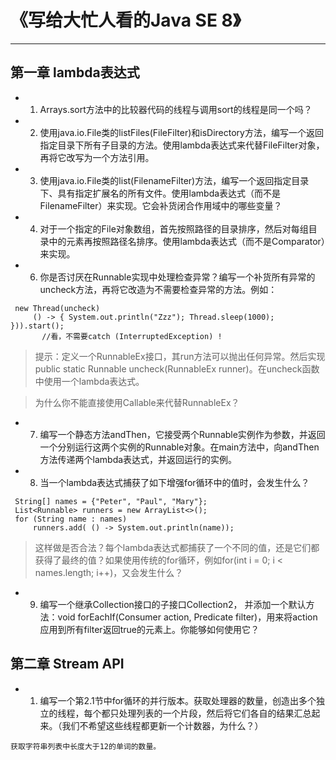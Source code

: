 # 《写给大忙人看的Java SE 8》

-------------------------------------

##  第一章  lambda表达式

* 1. Arrays.sort方法中的比较器代码的线程与调用sort的线程是同一个吗？
* 2. 使用java.io.File类的listFiles(FileFilter)和isDirectory方法，编写一个返回指定目录下所有子目录的方法。使用lambda表达式来代替FileFilter对象，再将它改写为一个方法引用。
* 3. 使用java.io.File类的list(FilenameFilter)方法，编写一个返回指定目录下、具有指定扩展名的所有文件。使用lambda表达式（而不是FilenameFilter）来实现。它会补货闭合作用域中的哪些变量？
* 4. 对于一个指定的File对象数组，首先按照路径的目录排序，然后对每组目录中的元素再按照路径名排序。使用lambda表达式（而不是Comparator）来实现。
* 6. 你是否讨厌在Runnable实现中处理检查异常？编写一个补货所有异常的uncheck方法，再将它改造为不需要检查异常的方法。例如：
```
 new Thread(uncheck)
     () -> { System.out.println("Zzz"); Thread.sleep(1000); })).start();
       //看，不需要catch (InterruptedException) !
```
> 提示：定义一个RunnableEx接口，其run方法可以抛出任何异常。然后实现public static Runnable uncheck(RunnableEx runner)。在uncheck函数中使用一个lambda表达式。

> 为什么你不能直接使用Callable<Void>来代替RunnableEx？

* 7. 编写一个静态方法andThen，它接受两个Runnable实例作为参数，并返回一个分别运行这两个实例的Runnable对象。在main方法中，向andThen方法传递两个lambda表达式，并返回运行的实例。
* 8. 当一个lambda表达式捕获了如下增强for循环中的值时，会发生什么？
```
 String[] names = {"Peter", "Paul", "Mary"};
 List<Runnable> runners = new ArrayList<>();
 for (String name : names)
     runners.add( () -> System.out.println(name));
```
> 这样做是否合法？每个lambda表达式都捕获了一个不同的值，还是它们都获得了最终的值？如果使用传统的for循环，例如for(int i = 0; i < names.length; i++)，又会发生什么？

* 9. 编写一个继承Collection接口的子接口Collection2， 并添加一个默认方法：void forEachIf(Consumer<T> action, Predicate<T> filter)，用来将action应用到所有filter返回true的元素上。你能够如何使用它？

## 第二章  Stream API
* 1. 编写一个第2.1节中for循环的并行版本。获取处理器的数量，创造出多个独立的线程，每个都只处理列表的一个片段，然后将它们各自的结果汇总起来。（我们不希望这些线程都更新一个计数器，为什么？）
```
获取字符串列表中长度大于12的单词的数量。
```